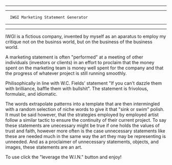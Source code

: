 
___________________________________________________
***************************************************

      IWGI Marketing Statement Generator

___________________________________________________
***************************************************

 IWGI is a fictious company, invented by myself as an aparatus
 to employ my critique not on the businss world,
 but on the business of the business world.

 A marketing statement is often "performed" at a meeting
 of other individuals (investors or clients) in an effort
 to proclaim that the money spent on the marketing team
 is money well spent for the company and that the progress
 of whatever project is still running smoothly.

 Philisophically in line with W.C. Fields' statement
 "If you can't dazzle them with brilliance, baffle them with bullshit".
 The statement is frivolous, formulaic, and idiomatic.

 The words extrapolate patterns into a template that are then
 intermingled with a random selection of niche words to give it
 that "sink or swim" polish. It must be said however, that the
 strategies employed by employed artist follow a similar tactic
 to ensure the continuity of their current project. To say these
 statements are unecessary might be true if one holds the values
 of trust and faith, however more often is the case unnecessary
 statements like these are needed much in the same way the art
 they may be representing is unneeded. And as a proclaimer of
 unnecessary statements, objects, and images,
 these statements are an art.


 To use click the "leverage the W.I.N." button and enjoy!
